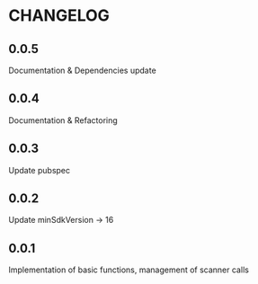 # CHANGELOG

## 0.0.5

Documentation & Dependencies update

## 0.0.4

Documentation & Refactoring

## 0.0.3

Update pubspec

## 0.0.2

Update minSdkVersion -> 16

## 0.0.1

Implementation of basic functions, management of scanner calls
